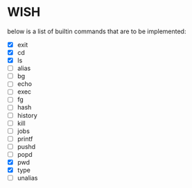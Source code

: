 # WISH

below is a list of builtin commands that are to be implemented:

- [x] exit
- [x] cd
- [x] ls
- [ ] alias
- [ ] bg
- [ ] echo
- [ ] exec
- [ ] fg
- [ ] hash
- [ ] history
- [ ] kill
- [ ] jobs
- [ ] printf
- [ ] pushd
- [ ] popd
- [x] pwd
- [x] type
- [ ] unalias

